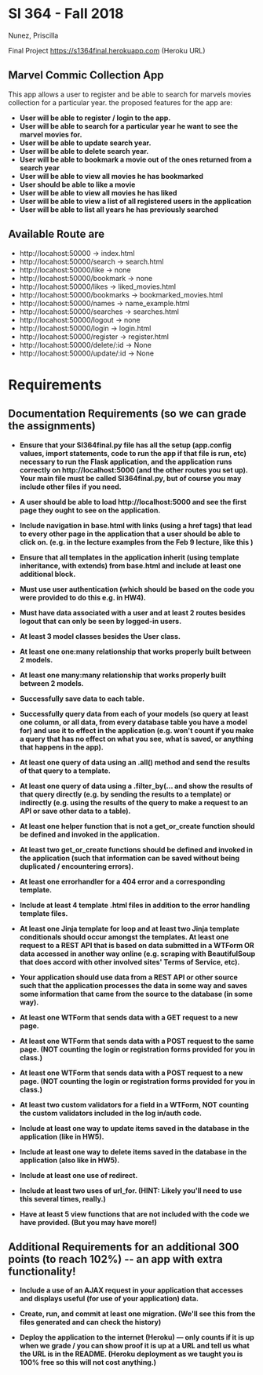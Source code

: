 # SI 364 - Fall 2018
Nunez, Priscilla 

Final Project  https://s1364final.herokuapp.com (Heroku URL)

## Marvel Commic Collection App
This app allows a user to register and be able to search for marvels movies collection for a particular year.
the proposed features for the app are:

- **User will be able to register / login to the app.**
- **User will be able to search for a particular year he want to see the marvel movies for.**
- **User will be able to update search year.**
- **User will be able to delete search year.**
- **User will be able to bookmark a movie out of the ones returned from a search year**
- **User will be able to view all movies he has bookmarked**
- **User should be able to like a movie**
- **User will be able to view all movies he has liked**
- **User will be able to view a list of all registered users in the application**
- **User will be able to list all years he has previously searched**

## Available Route are

- http://locahost:50000 -> index.html
- http://locahost:50000/search -> search.html
- http://locahost:50000/like -> none
- http://locahost:50000/bookmark -> none
- http://locahost:50000/likes -> liked_movies.html
- http://locahost:50000/bookmarks -> bookmarked_movies.html
- http://locahost:50000/names -> name_example.html
- http://locahost:50000/searches -> searches.html
- http://locahost:50000/logout -> none
- http://locahost:50000/login -> login.html
- http://locahost:50000/register -> register.html
- http://locahost:50000/delete/:id -> None
- http://locahost:50000/update/:id -> None


# Requirements

## Documentation Requirements (so we can grade the assignments)

 - **Ensure that your SI364final.py file has all the setup (app.config values, import statements, code to run the app if that file is run, etc) necessary to run the Flask application, and the application runs correctly on http://localhost:5000 (and the other routes you set up). Your main file must be called SI364final.py, but of course you may include other files if you need.**

 - **A user should be able to load http://localhost:5000 and see the first page they ought to see on the application.**

 - **Include navigation in base.html with links (using a href tags) that lead to every other page in the application that a user should be able to click on. (e.g. in the lecture examples from the Feb 9 lecture, like this )**

 - **Ensure that all templates in the application inherit (using template inheritance, with extends) from base.html and include at least one additional block.**
 
 - **Must use user authentication (which should be based on the code you were provided to do this e.g. in HW4).**

 - **Must have data associated with a user and at least 2 routes besides logout that can only be seen by logged-in users.**

 - **At least 3 model classes besides the User class.**
 
 - **At least one one:many relationship that works properly built between 2 models.**

 - **At least one many:many relationship that works properly built between 2 models.**
 
 - **Successfully save data to each table.**

 - **Successfully query data from each of your models (so query at least one column, or all data, from every database table you have a model for) and use it to effect in the application (e.g. won't count if you make a query that has no effect on what you see, what is saved, or anything that happens in the app).**

 - **At least one query of data using an .all() method and send the results of that query to a template.**

 - **At least one query of data using a .filter_by(... and show the results of that query directly (e.g. by sending the results to a template) or indirectly (e.g. using the results of the query to make a request to an API or save other data to a table).**

 - **At least one helper function that is not a get_or_create function should be defined and invoked in the application.**

 - **At least two get_or_create functions should be defined and invoked in the application (such that information can be saved without being duplicated / encountering errors).**

 - **At least one errorhandler for a 404 error and a corresponding template.**
 
 - **Include at least 4 template .html files in addition to the error handling template files.**

 - **At least one Jinja template for loop and at least two Jinja template conditionals should occur amongst the templates. At least one request to a REST API that is based on data submitted in a WTForm OR data accessed in another way online (e.g. scraping with BeautifulSoup that does accord with other involved sites' Terms of Service, etc).**

 - **Your application should use data from a REST API or other source such that the application processes the data in some way and saves some information that came from the source to the database (in some way).**

 - **At least one WTForm that sends data with a GET request to a new page.**

 - **At least one WTForm that sends data with a POST request to the same page. (NOT counting the login or registration forms provided for you in class.)**

 - **At least one WTForm that sends data with a POST request to a new page. (NOT counting the login or registration forms provided for you in class.)**

 - **At least two custom validators for a field in a WTForm, NOT counting the custom validators included in the log in/auth code.**

 - **Include at least one way to update items saved in the database in the application (like in HW5).**

 - **Include at least one way to delete items saved in the database in the application (also like in HW5).**

 - **Include at least one use of redirect.**

 - **Include at least two uses of url_for. (HINT: Likely you'll need to use this several times, really.)**

 - **Have at least 5 view functions that are not included with the code we have provided. (But you may have more!)**

## Additional Requirements for an additional 300 points (to reach 102%) -- an app with extra functionality!

- **Include a use of an AJAX request in your application that accesses and displays useful (for use of your application) data.**

- **Create, run, and commit at least one migration. (We'll see this from the files generated and can check the history)**

- **Deploy the application to the internet (Heroku) — only counts if it is up when we grade / you can show proof it is up at a URL and tell us what the URL is in the README. (Heroku deployment as we taught you is 100% free so this will not cost anything.)**
